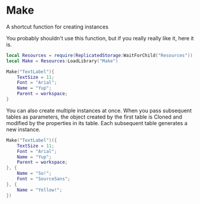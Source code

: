 # Make
A shortcut function for creating instances

You probably shouldn't use this function, but if you really really like it, here it is.
```lua
local Resources = require(ReplicatedStorage:WaitForChild("Resources"))
local Make = Resources:LoadLibrary("Make")

Make("TextLabel"){
    TextSize = 11;
    Font = "Arial";
    Name = "Yup";
    Parent = workspace;
}
```
You can also create multiple instances at once. When you pass subsequent tables as parameters, the object created by the first table is Cloned and modified by the properties in its table. Each subsequent table generates a new instance.
```lua
Make("TextLabel")({
    TextSize = 11;
    Font = "Arial";
    Name = "Yup";
    Parent = workspace;
}, {
    Name = "So!";
    Font = "SourceSans";
}, {
    Name = "Yellow!";
})
```
